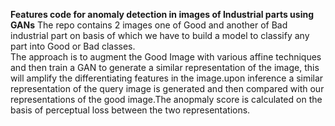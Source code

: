 **Features code for anomaly detection in images of Industrial parts using GANs** 
The repo contains 2 images one of Good and another of Bad industrial part on basis of which we have to build a model to classify any part into Good or Bad classes. \
The approach is to augment the Good Image with various affine techniques and then train a GAN to generate a similar representation of the image, this will amplify the differentiating features in the image.upon inference a similar representation of the query image is generated and then compared with our representations of the good image.The anopmaly score is calculated on the basis of perceptual loss between the two representations.
